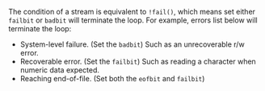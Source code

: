 The condition of a stream is equivalent to `!fail()`, which means set either `failbit` or `badbit` will terminate the loop. For example, errors list below will terminate the loop:

- System-level failure. (Set the `badbit`) Such as an unrecoverable r/w error.
- Recoverable error. (Set the `failbit`) Such as reading a character when numeric data expected.
- Reaching end-of-file. (Set both the `eofbit` and `failbit`)
